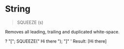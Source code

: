 # String

> SQUEEZE (s)

Removes all leading, trailing and duplicated white-space.


? "["; SQUEEZE(" Hi  there "); "]"
' Result: [Hi there]

